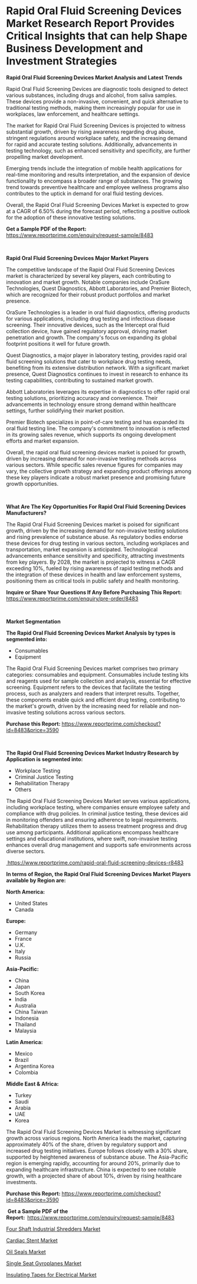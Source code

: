 <p><h1>Rapid Oral Fluid Screening Devices Market Research Report Provides Critical Insights that can help Shape Business Development and Investment Strategies</h1></p><p><strong>Rapid Oral Fluid Screening Devices Market Analysis and Latest Trends</strong></p>
<p><p>Rapid Oral Fluid Screening Devices are diagnostic tools designed to detect various substances, including drugs and alcohol, from saliva samples. These devices provide a non-invasive, convenient, and quick alternative to traditional testing methods, making them increasingly popular for use in workplaces, law enforcement, and healthcare settings.</p><p>The market for Rapid Oral Fluid Screening Devices is projected to witness substantial growth, driven by rising awareness regarding drug abuse, stringent regulations around workplace safety, and the increasing demand for rapid and accurate testing solutions. Additionally, advancements in testing technology, such as enhanced sensitivity and specificity, are further propelling market development.</p><p>Emerging trends include the integration of mobile health applications for real-time monitoring and results interpretation, and the expansion of device functionality to encompass a broader range of substances. The growing trend towards preventive healthcare and employee wellness programs also contributes to the uptick in demand for oral fluid testing devices. </p><p>Overall, the Rapid Oral Fluid Screening Devices Market is expected to grow at a CAGR of 6.50% during the forecast period, reflecting a positive outlook for the adoption of these innovative testing solutions.</p></p>
<p><strong>Get a Sample PDF of the Report:&nbsp;</strong> <a href="https://www.reportprime.com/enquiry/request-sample/8483">https://www.reportprime.com/enquiry/request-sample/8483</a></p>
<p>&nbsp;</p>
<p><strong>Rapid Oral Fluid Screening Devices Major Market Players</strong></p>
<p><p>The competitive landscape of the Rapid Oral Fluid Screening Devices market is characterized by several key players, each contributing to innovation and market growth. Notable companies include OraSure Technologies, Quest Diagnostics, Abbott Laboratories, and Premier Biotech, which are recognized for their robust product portfolios and market presence.</p><p>OraSure Technologies is a leader in oral fluid diagnostics, offering products for various applications, including drug testing and infectious disease screening. Their innovative devices, such as the Intercept oral fluid collection device, have gained regulatory approval, driving market penetration and growth. The company's focus on expanding its global footprint positions it well for future growth.</p><p>Quest Diagnostics, a major player in laboratory testing, provides rapid oral fluid screening solutions that cater to workplace drug testing needs, benefiting from its extensive distribution network. With a significant market presence, Quest Diagnostics continues to invest in research to enhance its testing capabilities, contributing to sustained market growth.</p><p>Abbott Laboratories leverages its expertise in diagnostics to offer rapid oral testing solutions, prioritizing accuracy and convenience. Their advancements in technology ensure strong demand within healthcare settings, further solidifying their market position.</p><p>Premier Biotech specializes in point-of-care testing and has expanded its oral fluid testing line. The company's commitment to innovation is reflected in its growing sales revenue, which supports its ongoing development efforts and market expansion.</p><p>Overall, the rapid oral fluid screening devices market is poised for growth, driven by increasing demand for non-invasive testing methods across various sectors. While specific sales revenue figures for companies may vary, the collective growth strategy and expanding product offerings among these key players indicate a robust market presence and promising future growth opportunities.</p></p>
<p>&nbsp;</p>
<p><strong>What Are The Key Opportunities For Rapid Oral Fluid Screening Devices Manufacturers?</strong></p>
<p><p>The Rapid Oral Fluid Screening Devices market is poised for significant growth, driven by the increasing demand for non-invasive testing solutions and rising prevalence of substance abuse. As regulatory bodies endorse these devices for drug testing in various sectors, including workplaces and transportation, market expansion is anticipated. Technological advancements enhance sensitivity and specificity, attracting investments from key players. By 2028, the market is projected to witness a CAGR exceeding 10%, fueled by rising awareness of rapid testing methods and the integration of these devices in health and law enforcement systems, positioning them as critical tools in public safety and health monitoring.</p></p>
<p><strong>Inquire or Share Your Questions If Any Before Purchasing This Report:</strong> <a href="https://www.reportprime.com/enquiry/pre-order/8483">https://www.reportprime.com/enquiry/pre-order/8483</a></p>
<p>&nbsp;</p>
<p><strong>Market Segmentation</strong></p>
<p><strong>The Rapid Oral Fluid Screening Devices Market Analysis by types is segmented into:</strong></p>
<p><ul><li>Consumables</li><li>Equipment</li></ul></p>
<p><p>The Rapid Oral Fluid Screening Devices market comprises two primary categories: consumables and equipment. Consumables include testing kits and reagents used for sample collection and analysis, essential for effective screening. Equipment refers to the devices that facilitate the testing process, such as analyzers and readers that interpret results. Together, these components enable quick and efficient drug testing, contributing to the market's growth, driven by the increasing need for reliable and non-invasive testing solutions across various sectors.</p></p>
<p><strong>Purchase this Report:&nbsp;</strong><a href="https://www.reportprime.com/checkout?id=8483&price=3590">https://www.reportprime.com/checkout?id=8483&price=3590</a></p>
<p>&nbsp;</p>
<p><strong>The Rapid Oral Fluid Screening Devices Market Industry Research by Application is segmented into:</strong></p>
<p><ul><li>Workplace Testing</li><li>Criminal Justice Testing</li><li>Rehabilitation Therapy</li><li>Others</li></ul></p>
<p><p>The Rapid Oral Fluid Screening Devices Market serves various applications, including workplace testing, where companies ensure employee safety and compliance with drug policies. In criminal justice testing, these devices aid in monitoring offenders and ensuring adherence to legal requirements. Rehabilitation therapy utilizes them to assess treatment progress and drug use among participants. Additional applications encompass healthcare settings and educational institutions, where swift, non-invasive testing enhances overall drug management and supports safe environments across diverse sectors.</p></p>
<p><a href="https://www.reportprime.com/rapid-oral-fluid-screening-devices-r8483">&nbsp;https://www.reportprime.com/rapid-oral-fluid-screening-devices-r8483</a></p>
<p><strong>In terms of Region, the Rapid Oral Fluid Screening Devices Market Players available by Region are:</strong></p>
<p>
    <p> <strong> North America: </strong>
        <ul>
            <li>United States</li>
            <li>Canada</li>
        </ul>
        </p> 
    <p> <strong> Europe: </strong>
        <ul>
            <li>Germany</li>
            <li>France</li>
            <li>U.K.</li>
            <li>Italy</li>
            <li>Russia</li>
        </ul>
        </p> 
    <p> <strong> Asia-Pacific: </strong>
        <ul>
            <li>China</li>
            <li>Japan</li>
            <li>South Korea</li>
            <li>India</li>
            <li>Australia</li>
            <li>China Taiwan</li>
            <li>Indonesia</li>
            <li>Thailand</li>
            <li>Malaysia</li>
        </ul>
        </p> 
    <p> <strong> Latin America: </strong>
        <ul>
            <li>Mexico</li>
            <li>Brazil</li>
            <li>Argentina Korea</li>
            <li>Colombia</li>
        </ul>
        </p> 
    <p> <strong> Middle East & Africa: </strong>
        <ul>
            <li>Turkey</li>
            <li>Saudi</li>
            <li>Arabia</li>
            <li>UAE</li>
            <li>Korea</li>
        </ul>
    </p>
    </p>
<p><p>The Rapid Oral Fluid Screening Devices Market is witnessing significant growth across various regions. North America leads the market, capturing approximately 40% of the share, driven by regulatory support and increased drug testing initiatives. Europe follows closely with a 30% share, supported by heightened awareness of substance abuse. The Asia-Pacific region is emerging rapidly, accounting for around 20%, primarily due to expanding healthcare infrastructure. China is expected to see notable growth, with a projected share of about 10%, driven by rising healthcare investments.</p></p>
<p><strong>Purchase this Report: </strong><a href="https://www.reportprime.com/checkout?id=8483&price=3590">https://www.reportprime.com/checkout?id=8483&price=3590</a></p>
<p>&nbsp;<strong>Get a Sample PDF of the Report:&nbsp;&nbsp;</strong><a href="https://www.reportprime.com/enquiry/request-sample/8483">https://www.reportprime.com/enquiry/request-sample/8483</a></p>
<p><strong></strong></p>
<p><p><a href="https://medium.com/@abigailakonb356/this-report-aims-to-provide-a-comprehensive-presentation-of-the-global-market-for-four-shaft-2c12ede9f0f1">Four Shaft Industrial Shredders Market</a></p><p><a href="https://github.com/mharielmesa/Market-Research-Report-List-4/blob/main/cardiac-stent-market.md">Cardiac Stent Market</a></p><p><a href="https://www.linkedin.com/pulse/oil-seals-industry-insights-report-analyzing-market-trends-4uxhe?trackingId=V9jLgqJ7TTGQ4gAYxFHGaQ%3D%3D">Oil Seals Market</a></p><p><a href="https://medium.com/@bessiperez20/the-single-seat-gyroplanes-market-insights-report-offers-an-in-depth-and-thorough-analysis-of-the-4990c0d03d68">Single Seat Gyroplanes Market</a></p><p><a href="https://issuu.com/reportprime-2/docs/insulating-tapes-for-electrical-mar_4ea29a527c3d9d">Insulating Tapes for Electrical Market</a></p></p>